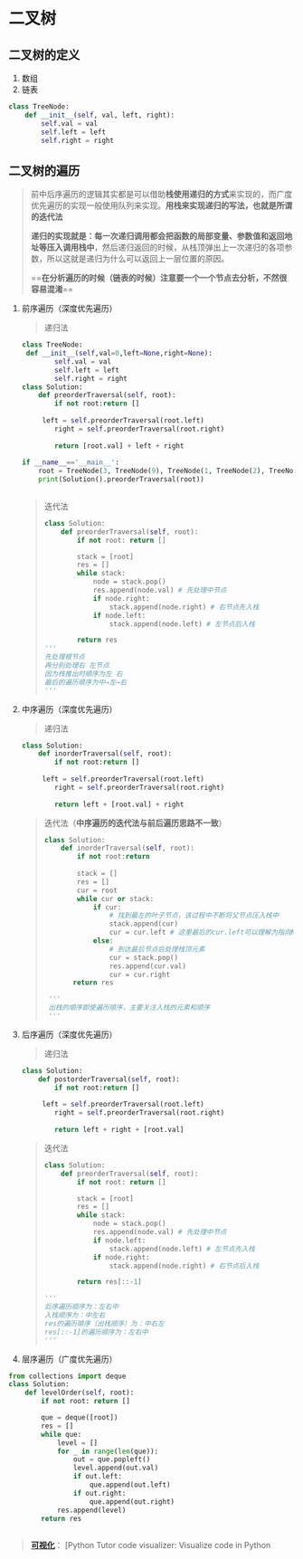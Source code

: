 # 二叉树

## 二叉树的定义

1. 数组
2. 链表

```python
class TreeNode:
	def __init__(self, val, left, right):
		self.val = val
		self.left = left
		self.right = right
```

## 二叉树的遍历

> 前中后序遍历的逻辑其实都是可以借助**栈使用递归的方式**来实现的，而广度优先遍历的实现一般使用队列来实现。**用栈来实现递归的写法，也就是所谓的迭代法**
>
> **递归的实现就是：每一次递归调用都会把函数的局部变量、参数值和返回地址等压入调用栈中**，然后递归返回的时候，从栈顶弹出上一次递归的各项参数，所以这就是递归为什么可以返回上一层位置的原因。
>
> ==**在分析遍历的时候（链表的时候）注意要一个一个节点去分析，不然很容易混淆**==

1. 前序遍历（深度优先遍历） 

   > 递归法

   ```python
   class TreeNode:
   	def __init__(self,val=0,left=None,right=None):
           self.val = val
           self.left = left
           self.right = right
   class Solution:
       def preorderTraversal(self, root):
           if not root:return []
       
       	left = self.preorderTraversal(root.left)
           right = self.preorderTraversal(root.right)
           
           return [root.val] + left + right
       
   if __name__=='__main__':
       root = TreeNode(3, TreeNode(9), TreeNode(1, TreeNode(2), TreeNode(7)))
       print(Solution().preorderTraversal(root))
   	
   ```

   > 迭代法
   >
   > ```python
   > class Solution:
   >     def preorderTraversal(self, root):
   >         if not root: return []
   > 
   >         stack = [root]
   >         res = []
   >         while stack:
   >             node = stack.pop()
   >             res.append(node.val) # 先处理中节点
   >             if node.right:
   >                 stack.append(node.right) # 右节点先入栈
   >             if node.left:
   >                 stack.append(node.left) # 左节点后入栈
   > 
   >         return res
   > '''
   > 先处理根节点
   > 再分别处理右 左节点
   > 因为栈推出时顺序为左 右
   > 最后的遍历顺序为中→左→右
   > '''
   > ```
   >
   > 

2. 中序遍历（深度优先遍历）

   > 递归法

   ```python
   class Solution:
       def inorderTraversal(self, root):
           if not root:return []
       
       	left = self.preorderTraversal(root.left)
           right = self.preorderTraversal(root.right)
           
           return left + [root.val] + right
   ```

   > 迭代法（**中序遍历的迭代法与前后遍历思路不一致**）
   >
   > ```python
   > class Solution:
   >     def inorderTraversal(self, root):
   >         if not root:return
   >     	
   >         stack = []
   >         res = []
   >         cur = root
   >         while cur or stack:
   >             if cur:
   >                 # 找到最左的叶子节点，该过程中不断将父节点压入栈中
   >                 stack.append(cur)
   >                 cur = cur.left # 这里最后的cur.left可以理解为指向None
   >             else:
   >                 # 到达最后节点后处理栈顶元素
   >                 cur = stack.pop()
   >                 res.append(cur.val)
   >                 cur = cur.right
   > 		return res
   > 
   >  '''
   >  出栈的顺序即使遍历顺序，主要关注入栈的元素和顺序
   >  '''
   > ```
   >
   > 

3. 后序遍历（深度优先遍历）

   > 递归法

   ```python
   class Solution:
       def postorderTraversal(self, root):
           if not root:return []
       
       	left = self.preorderTraversal(root.left)
           right = self.preorderTraversal(root.right)
           
           return left + right + [root.val] 
   ```

   > 迭代法
   >
   > ```python
   > class Solution:
   >     def preorderTraversal(self, root):
   >         if not root: return []
   > 
   >         stack = [root]
   >         res = []
   >         while stack:
   >             node = stack.pop()
   >             res.append(node.val) # 先处理中节点
   >             if node.left:
   >                 stack.append(node.left) # 左节点先入栈
   >             if node.right:
   >                 stack.append(node.right) # 右节点后入栈
   > 
   >         return res[::-1]
   > 
   > '''
   > 后序遍历顺序为：左右中
   > 入栈顺序为：中左右
   > res的遍历顺序（出栈顺序）为：中右左
   > res[::-1]的遍历顺序为：左右中
   > '''
   > ```
   >
   > 

4. 层序遍历（广度优先遍历）

```python
from collections import deque
class Solution:
    def levelOrder(self, root):
        if not root: return []

        que = deque([root])
        res = []
        while que:
            level = []
            for _ in range(len(que)):
                out = que.popleft()
                level.append(out.val)
                if out.left:
                    que.append(out.left)
                if out.right:
                    que.append(out.right)
            res.append(level)
        return res
    

```



> **[可视化](https://pythontutor.com/visualize.html#mode=edit)**： [Python Tutor code visualizer: Visualize code in Python



   